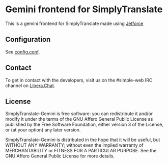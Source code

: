 # Gemini frontend for SimplyTranslate

This is a gemini frontend for SimplyTranslate made using [Jetforce](https://github.com/michael-lazar/jetforce)

## Configuration

See [config.conf](config.conf).

## Contact

To get in contact with the developers, visit us on the #simple-web IRC channel on [Libera.Chat](https://libera.chat).

## License

SimplyTranslate-Gemini is free software: you can redistribute it and/or modify
it under the terms of the GNU Affero General Public License as published by
the Free Software Foundation, either version 3 of the License, or
(at your option) any later version.

SimplyTranslate-Gemini is distributed in the hope that it will be useful,
but WITHOUT ANY WARRANTY; without even the implied warranty of
MERCHANTABILITY or FITNESS FOR A PARTICULAR PURPOSE.  See the
GNU Affero General Public License for more details.
